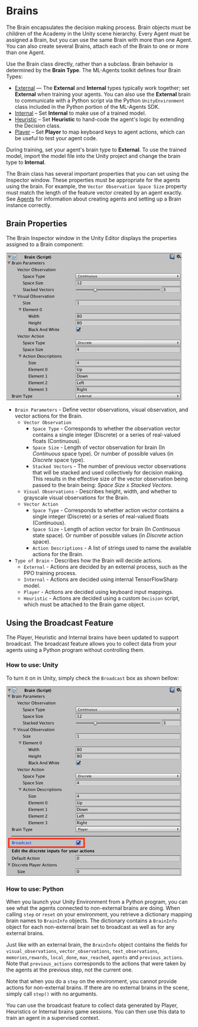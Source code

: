 # Brains

The Brain encapsulates the decision making process. Brain objects must be children of the Academy in the Unity scene hierarchy. Every Agent must be assigned a Brain, but you can use the same Brain with more than one Agent. You can also create several Brains, attach each of the Brain to one or more than one Agent.  

Use the Brain class directly, rather than a subclass. Brain behavior is determined by the **Brain Type**. The ML-Agents toolkit defines four Brain Types:

* [External](Learning-Environment-Design-External-Internal-Brains.md) — The **External** and **Internal** types typically work together; set **External** when training your agents. You can also use the **External** brain to communicate with a Python script via the Python `UnityEnvironment` class included in the Python portion of the ML-Agents SDK.
* [Internal](Learning-Environment-Design-External-Internal-Brains.md) – Set **Internal**  to make use of a trained model.
* [Heuristic](Learning-Environment-Design-Heuristic-Brains.md) – Set **Heuristic** to hand-code the agent's logic by extending the Decision class.
* [Player](Learning-Environment-Design-Player-Brains.md) – Set **Player** to map keyboard keys to agent actions, which can be useful to test your agent code.

During training, set your agent's brain type to **External**. To use the trained model, import the model file into the Unity project and change the brain type to **Internal**. 

The Brain class has several important properties that you can set using the Inspector window. These properties must be appropriate for the agents using the brain. For example, the `Vector Observation Space Size` property must match the length of the feature vector created by an agent exactly. See [Agents](Learning-Environment-Design-Agents.md) for information about creating agents and setting up a Brain instance correctly.

## Brain Properties

The Brain Inspector window in the Unity Editor displays the properties assigned to a Brain component:

![Brain Inspector](images/brain.png)

* `Brain Parameters` - Define vector observations, visual observation, and vector actions for the Brain.
    * `Vector Observation` 
    	* `Space Type` - Corresponds to whether the observation vector contains a single integer (Discrete) or a series of real-valued floats (Continuous).
    	* `Space Size` - Length of vector observation for brain (In _Continuous_ space type). Or number of possible values (in _Discrete_ space type).
		* `Stacked Vectors` - The number of previous vector observations that will be stacked and used collectively for decision making. This results in the effective size of the vector observation being passed to the brain being: _Space Size_ x _Stacked Vectors_.
	* `Visual Observations`	- Describes height, width, and whether to grayscale visual observations for the Brain.
	* `Vector Action`
		* `Space Type` - Corresponds to whether action vector contains a single integer (Discrete) or a series of real-valued floats (Continuous).
		* `Space Size` - Length of action vector for brain (In _Continuous_ state space). Or number of possible values (in _Discrete_ action space).
		* `Action Descriptions` - A list of strings used to name the available actions for the Brain.
* `Type of Brain` - Describes how the Brain will decide actions.
    * `External` - Actions are decided by an external process, such as the PPO training process.
    * `Internal` - Actions are decided using internal TensorFlowSharp model.
    * `Player` - Actions are decided using keyboard input mappings.
    * `Heuristic` - Actions are decided using a custom `Decision` script, which must be attached to the Brain game object.

## Using the Broadcast Feature

The Player, Heuristic and Internal brains have been updated to support broadcast. The broadcast feature allows you to collect data from your agents using a Python program without controlling them.  

### How to use: Unity

To turn it on in Unity, simply check the `Broadcast` box as shown bellow:

![Broadcast](images/broadcast.png)

### How to use: Python 

When you launch your Unity Environment from a Python program, you can see what the agents connected to non-external brains are doing. When calling `step` or `reset` on your environment, you retrieve a dictionary mapping brain names to `BrainInfo` objects. The  dictionary contains a `BrainInfo` object for each non-external brain set to broadcast as well as for any external brains.  

Just like with an external brain, the `BrainInfo` object contains the fields for `visual_observations`, `vector_observations`,  `text_observations`, `memories`,`rewards`, `local_done`, `max_reached`, `agents` and `previous_actions`. Note that `previous_actions` corresponds to the actions that were taken by the agents at the previous step, not the current one.  

Note that when you do a `step` on the environment, you cannot provide actions for non-external brains. If there are no external brains in the scene, simply call `step()` with no arguments.  

You can use the broadcast feature to collect data generated by Player, Heuristics or Internal brains game sessions. You can then use this data to train an agent in a supervised context.



